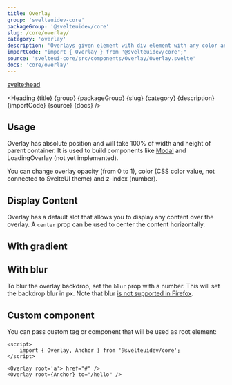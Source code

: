 ```yaml
---
title: Overlay
group: 'svelteuidev-core'
packageGroup: '@svelteuidev/core'
slug: /core/overlay/
category: 'overlay'
description: 'Overlays given element with div element with any color and opacity'
importCode: "import { Overlay } from '@svelteuidev/core';"
source: 'svelteui-core/src/components/Overlay/Overlay.svelte'
docs: 'core/overlay'
---
```


<script>
  import { Demo, OverlayDemos } from '@svelteuidev/demos';
	import { Heading } from "$lib/components";
  import { base } from '$app/paths';
</script>

<svelte:head>

  <title>{title} - SvelteUI</title>
</svelte:head>

<Heading {title} {group} {packageGroup} {slug} {category} {description} {importCode} {source} {docs} />

## Usage

Overlay has absolute position and will take 100% of width and height of parent container.
It is used to build components like [Modal]({base}/core/modal/) and LoadingOverlay (not yet implemented).

You can change overlay opacity (from 0 to 1), color (CSS color value, not connected to SvelteUI theme) and z-index (number).

<Demo demo={OverlayDemos.usage} />

## Display Content

Overlay has a default slot that allows you to display any content over the overlay. A `center` prop can be used to center the content horizontally.

<Demo demo={OverlayDemos.content} />

## With gradient

<Demo demo={OverlayDemos.gradient} />

## With blur

To blur the overlay backdrop, set the `blur` prop with a number. This will set the backdrop blur in px.
Note that blur [is not supported in Firefox](https://caniuse.com/css-backdrop-filter).

<Demo demo={OverlayDemos.blur} />

## Custom component

You can pass custom tag or component that will be used as root element:

```svelte
<script>
    import { Overlay, Anchor } from '@svelteuidev/core';
</script>

<Overlay root='a'> href="#" />
<Overlay root={Anchor} to="/hello" />
```
